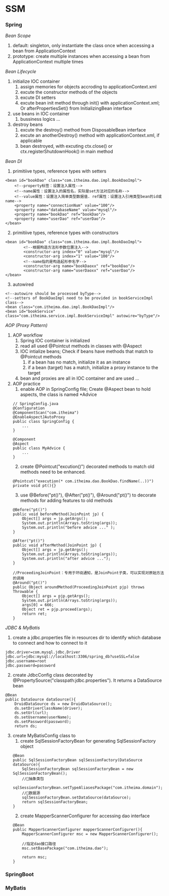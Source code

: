 # SSM
### Spring 
*Bean Scope*
1. default: singleton, only instantiate the class once when accessing a bean from ApplicationContext
2. prototype: create multiple instances when accessing a bean from ApplicationContext multiple times 

*Bean Lifecycle*
1. initialize IOC container
    1. assign memories for objects accroding to applicationContext.xml
    2. excute the constructor methods of the objects
    3. excute DI setters
    4. excute bean init method through init() with applicationContext.xml; Or afterPropertiesSet() from InitializingBean interface
2. use beans in IOC container
    1. bussiness logics ...
3. destroy beans
    1. excute the destroy() method from DisposableBean interface
    2. excute an anotherDestroy() method with applicationContext.xml, if applicable
    3. bean destroyed, with excuting ctx.close() or ctx.registerShutdownHook() in main method

*Bean DI*
1. primitiive types, reference types with setters
```
<bean id="bookDao" class="com.itheima.dao.impl.BookDaoImpl">
    <!--property标签：设置注入属性-->
    <!--name属性：设置注入的属性名，实际是set方法对应的名称-->
    <!--value属性：设置注入简单类型数据值. ref属性：设置注入引用类型bean的id或name-->
    <property name="connectionNum" value="100"/>
    <property name="databaseName" value="mysql"/>
    <property name="bookDao" ref="bookDao"/>
    <property name="userDao" ref="userDao"/>
</bean>
```
2. primitiive types, reference types with constructors
```
<bean id="bookDao" class="com.itheima.dao.impl.BookDaoImpl">
        <!--根据构造方法形参数位置注入-->
        <constructor-arg index="0" value="mysql"/>
        <constructor-arg index="1" value="100"/>
        <!--name指的是构造起形参名字-->
        <constructor-arg name="bookDaoxx" ref="bookDao"/>
        <constructor-arg name="userDaoxx" ref="userDao"/>
</bean>
```
3. autowired
```
<!--autowire should be processed byType-->
<!--setters of BookDaoImpl need to be provided in bookServiceImpl class-->
<bean class="com.itheima.dao.impl.BookDaoImpl"/>
<bean id="bookService" class="com.itheima.service.impl.BookServiceImpl" autowire="byType"/>
```

*AOP (Proxy Pattern)*
1. AOP workflow
    1. Spring IOC container is initialized
    2. read all used @Pointcut methods in classes with @Aspect
    3. IOC intialize beans; Check if beans have methods that match to @Pointcut methods
        1. if a bean has no match, initialize it as an instance
        2. if a bean (target) has a match, initialize a proxy instance to the target
    4. bean and proxies are all in IOC container and are used ...
2. AOP practice
    1. enable AOP in SpringConfig file; Create @Aspect bean to hold aspects, the class is named *Advice
    ```
    // SpringConfig.java
    @Configuration
    @ComponentScan("com.itheima")
    @EnableAspectJAutoProxy
    public class SpringConfig {
        ...
    }
    
    @Component
    @Aspect
    public class MyAdvice {
        ...
    }
    ```
    2. create @Pointcut("excution()") decorated methods to match old methods need to be enhanced.
    ```
    @Pointcut("execution(* com.itheima.dao.BookDao.findName(..))")
    private void pt(){}
    ```
    3. use @Before("pt()"), @After("pt()"), @Around("pt()") to decorate methods for adding features to old methods
    ```
    @Before("pt()")
    public void beforeMethod(JoinPoint jp) {
        Object[] args = jp.getArgs();
        System.out.println(Arrays.toString(args));
        System.out.println("before advice ..." );
    }

    @After("pt()")
    public void afterMethod(JoinPoint jp) {
        Object[] args = jp.getArgs();
        System.out.println(Arrays.toString(args));
        System.out.println("after advice ...");
    }

    //ProceedingJoinPoint：专用于环绕通知，是JoinPoint子类，可以实现对原始方法的调用
    @Around("pt()")
    public Object aroundMethod(ProceedingJoinPoint pjp) throws Throwable {
        Object[] args = pjp.getArgs();
        System.out.println(Arrays.toString(args));
        args[0] = 666;
        Object ret = pjp.proceed(args);
        return ret;
    }
    ```


*JDBC & MyBatis*
1. create a jdbc.properties file in resources dir to identify which database to connect and how to connect to it
```
jdbc.driver=com.mysql.jdbc.Driver
jdbc.url=jdbc:mysql://localhost:3306/spring_db?useSSL=false
jdbc.username=root
jdbc.password=password
```
2. create JdbcConfig class decorated by @PropertySource("classpath:jdbc.properties"). It returns a DataSource bean
```
@Bean
public DataSource dataSource(){
    DruidDataSource ds = new DruidDataSource();
    ds.setDriverClassName(driver);
    ds.setUrl(url);
    ds.setUsername(userName);
    ds.setPassword(password);
    return ds;
```
3. create MyBatisConfig class to 
    1. create SqlSessionFactoryBean for generating SqlSessionFactory object
    ```
    @Bean
    public SqlSessionFactoryBean sqlSessionFactory(DataSource dataSource){
        SqlSessionFactoryBean sqlSessionFactoryBean = new SqlSessionFactoryBean();
        //🔗抽象类包
        sqlSessionFactoryBean.setTypeAliasesPackage("com.itheima.domain");
        //🔗数据源
        sqlSessionFactoryBean.setDataSource(dataSource);
        return sqlSessionFactoryBean;
    }
    ```
    2. create MapperScannerConfigurer for accessing dao interface
    ```
    @Bean
    public MapperScannerConfigurer mapperScannerConfigurer(){
        MapperScannerConfigurer msc = new MapperScannerConfigurer();

        //指定dao接口路径
        msc.setBasePackage("com.itheima.dao");

        return msc;
    }
    ```
  


### SpringBoot 
### MyBatis

